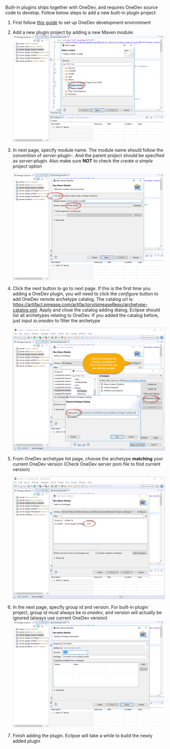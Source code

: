 Built-in plugins ships together with OneDev, and requires OneDev source code to develop. Follow below steps to add a new built-in plugin project:

1. First follow [this guide](Set-Up-Development-Environment) to set up OneDev development environment

2. Add a new plugin project by adding a new Maven module:  
   ![add-new-module](images/add-new-module.png)      
   
3. In next page, specify module name. The module name should follow the convention of _server-plugin-<plugin name>_. And the parent project should be specified as _server-plugin_. Also make sure **NOT** to check the _create a simple project_ option

    ![specify-module-name](images/specify-module-name.png)
   
4. Click the next button to go to next page. If this is the first time you adding a OneDev plugin, you will need to click the _configure_ button to add OneDev remote archetype catalog. The catalog url is: 
   https://artifact.pmease.com/artifactory/pmeaseRepo/archetype-catalog.xml. Apply and close the catalog adding dialog, Eclipse should list all archetypes relating to OneDev. If you added the catalog before, just input _io.onedev_ to filter the archetype

   ![add-archetype-catalog](images/add-archetype-catalog.png)

5. From OneDev archetype list page, choose the archetype **matching** your current OneDev version (Check OneDev server pom file to find current version)

   ![select-onedev-archetype](images/select-onedev-archetype.png)   

6. In the next page, specify group id and version. For built-in plugin project, group id must always be _io.onedev_, and version will actually be ignored (always use current OneDev version) 
   ![specify-group-id-and-artifact-id](images/specify-group-id-and-artifact-id.png)    

7. Finish adding the plugin. Eclipse will take a while to build the newly added plugin